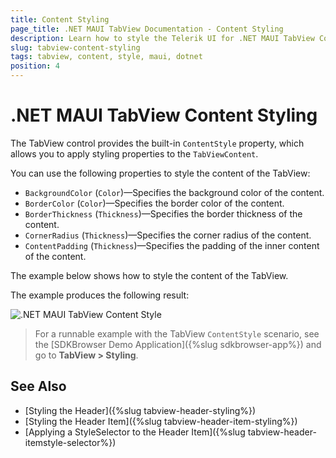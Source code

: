 ```yaml
---
title: Content Styling
page_title: .NET MAUI TabView Documentation - Content Styling
description: Learn how to style the Telerik UI for .NET MAUI TabView Content by setting border thickness, color and corner radius.
slug: tabview-content-styling
tags: tabview, content, style, maui, dotnet
position: 4
---
```


# .NET MAUI TabView Content Styling

The TabView control provides the built-in `ContentStyle` property, which allows you to apply styling properties to the `TabViewContent`.

You can use the following properties to style the content of the TabView:

* `BackgroundColor` (`Color`)&mdash;Specifies the background color of the content.
* `BorderColor` (`Color`)&mdash;Specifies the border color of the content.
* `BorderThickness` (`Thickness`)&mdash;Specifies the border thickness of the content.
* `CornerRadius` (`Thickness`)&mdash;Specifies the corner radius of the content.
* `ContentPadding` (`Thickness`)&mdash;Specifies the padding of the inner content of the content.

The example below shows how to style the content of the TabView.

<snippet id='tabview-styling-contentstyle' />

The example produces the following result:

![.NET MAUI TabView Content Style](images/styling-contentstyle.png)

> For a runnable example with the TabView `ContentStyle` scenario, see the [SDKBrowser Demo Application]({%slug sdkbrowser-app%}) and go to **TabView > Styling**.

## See Also

- [Styling the Header]({%slug tabview-header-styling%})
- [Styling the Header Item]({%slug tabview-header-item-styling%})
- [Applying a StyleSelector to the Header Item]({%slug tabview-header-itemstyle-selector%})
